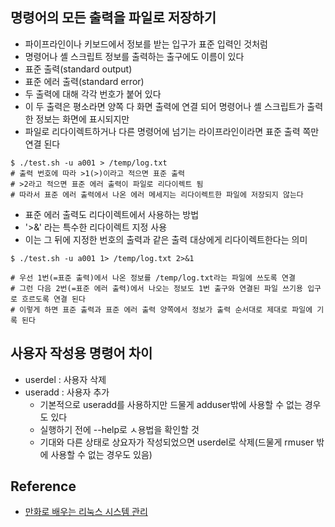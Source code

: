 
## 명령어의 모든 출력을 파일로 저장하기 

- 파이프라인이나 키보드에서 정보를 받는 입구가 표준 입력인 것처럼
- 명령어나 셸 스크립트 정보를 출력하는 출구에도 이름이 있다 
- 표준 출력(standard output)
- 표준 에러 출력(standard error)
- 두 출력에 대해 각각 번호가 붙어 있다 
- 이 두 출력은 평소라면 양쪽 다 화면 출력에 연결 되어 명령어나 셸 스크립트가 출력한 정보는 화면에 표시되지만
- 파일로 리다이렉트하거나 다른 명령어에 넘기는 라이프라인이라면 표준 출력 쪽만 연결 된다 

```
$ ./test.sh -u a001 > /temp/log.txt
# 출력 번호에 따라 >1(>)이라고 적으면 표준 출력
# >2라고 적으면 표준 에러 출력이 파일로 리다이렉트 됨
# 따라서 표준 에러 출력에서 나온 에러 메세지는 리다이렉트한 파일에 저장되지 않는다 

```

- 표준 에러 출력도 리다이렉트에서 사용하는 방법
- '>&' 라는 특수한 리다이렉트 지정 사용
- 이는 그 뒤에 지정한 번호의 출력과 같은 출력 대상에게 리다이렉트한다는 의미

```
$ ./test.sh -u a001 1> /temp/log.txt 2>&1

# 우선 1번(=표준 출력)에서 나온 정보를 /temp/log.txt라는 파일에 쓰도록 연결
# 그런 다음 2번(=표준 에러 출력)에서 나오는 정보도 1번 출구와 연결된 파일 쓰기용 입구로 흐르도록 연결 된다 
# 이렇게 하면 표준 출력과 표준 에러 출력 양쪽에서 정보가 출력 순서대로 제대로 파일에 기록 된다 
```

## 사용자 작성용 명령어 차이

- userdel : 사용자 삭제
- useradd : 사용자 추가
    - 기본적으로 useradd를 사용하지만 드물게 adduser밖에 사용할 수 없는 경우도 있다 
    - 실행하기 전에 --help로 ㅅ용법을 확인할 것
    - 기대와 다른 상태로 상요자가 작성되었으면 userdel로 삭제(드물게 rmuser 밖에 사용할 수 없는 경우도 있음)

## Reference

  - [만화로 배우는 리눅스 시스템 관리](http://www.yes24.com/Product/Goods/32402055?Acode=101)
